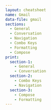 ```yaml
---
layout: cheatsheet
name: Gmail
data-file: gmail
sections:
  - General
  - Conversation
  - Navigation
  - Combo Keys
  - Formatting
  - Compose
print:
  section-1:
    - General
    - Conversation
  section-2:
    - Combo Keys
    - Navigation
  section-3:
    - Compose
    - Formatting
---
```

